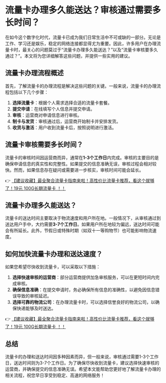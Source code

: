 # 流量卡办理多久能送达？审核通过需要多长时间？

在如今这个数字化时代，流量卡已成为我们日常生活中不可或缺的一部分。无论是工作、学习还是娱乐，稳定的网络连接都显得尤为重要。因此，许多用户在办理流量卡时，最关心的问题莫过于“流量卡办理多久能送达？”以及“流量卡审核要多久通过？”。本文将为您详细解答这些问题，并提供一些实用的建议。

## 流量卡办理流程概述

首先，了解流量卡的办理流程是解决这些问题的关键。一般来说，流量卡的办理流程包括以下几个步骤：

1. **选择流量卡**：根据个人需求选择合适的流量卡套餐。
2. **提交申请**：在线填写个人信息并提交申请。
3. **审核**：运营商对申请信息进行审核。
4. **制卡与发货**：审核通过后，运营商开始制卡并安排发货。
5. **收货与激活**：用户收到流量卡后，按照说明进行激活。

## 流量卡审核需要多长时间？

流量卡的审核时间因运营商而异，通常在**1-3个工作日**内完成。审核的主要目的是确保申请信息的真实性和完整性。如果提交的信息准确无误，审核过程会相对较快。然而，如果信息存在疑问或需要进一步核实，审核时间可能会延长。

👉 [【建议收藏】最全聚合流量卡指南来啦！高性价比流量卡推荐，看这个就够了！19元 100G长期流量卡 ！！](https://bit.ly/Liuliangka)

## 流量卡办理多久能送达？

流量卡的送达时间主要取决于物流速度和用户所在地。一般情况下，从审核通过到送达用户手中，大约需要**3-7个工作日**。如果用户所在地较为偏远，送达时间可能会有所延长。此外，节假日或特殊时期（如双十一等购物节）也可能影响物流速度。

## 如何加快流量卡办理和送达速度？

如果您希望尽快收到流量卡，可以采取以下措施：

1. **选择快速审核的运营商**：部分运营商提供加急审核服务，可以在更短时间内完成审核。
2. **确保信息准确**：在提交申请时，务必确保所有信息的准确性，以避免因信息错误导致的审核延迟。
3. **选择可靠的物流公司**：在办理流量卡时，可以选择信誉良好的物流公司，以确保快递能够及时送达。

👉 [【建议收藏】最全聚合流量卡指南来啦！高性价比流量卡推荐，看这个就够了！19元 100G长期流量卡 ！！](https://bit.ly/Liuliangka)

## 总结

流量卡的办理和送达时间因多种因素而异，但一般来说，审核通过需要1-3个工作日，送达时间则为3-7个工作日。为了确保尽快收到流量卡，建议选择快速审核的运营商，并确保提交的信息准确无误。希望本文能帮助您更好地了解流量卡办理的相关流程，祝您早日享受到稳定、高速的网络服务！